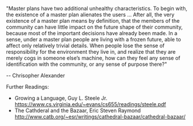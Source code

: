 "Master plans have two additional unhealthy characteristics. To begin with, the existence of a master plan alienates the users ... After all, the very existence of a master plan means by definition, that the members of the community can have little impact on the future shape of their community, because most of the important decisions have already been made. In a sense, under a master plan people are living with a frozen future, able to affect only relatively trivial details. When people lose the sense of responsibility for the environment they live in, and realize that they are merely cogs in someone else’s machine, how can they feel any sense of identification with the community, or any sense of purpose there?"

-- Chrisopher Alexander

Further Readings:
- Growing a Language, Guy L. Steele Jr. https://www.cs.virginia.edu/~evans/cs655/readings/steele.pdf
- The Cathderal and the Bazaar, Eric Steven Raymond http://www.catb.org/~esr/writings/cathedral-bazaar/cathedral-bazaar/
